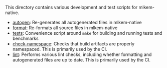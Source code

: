[//]: # (SPDX-License-Identifier: CC-BY-4.0)

This directory contains various development and test scripts for mlkem-native.

* [autogen](autogen): Re-generates all autogenerated files in mlkem-native
* [format](format): Re-formats all source files in mlkem-native
* [tests](tests): Convenience script around `make` for building and running tests and benchmarks
* [check-namespace](check-namespace): Checks that build artifacts are properly namespaced. This is primarily used by the CI.
* [lint](lint): Performs various lint checks, including whether formatting and autogenerated files are up to date. This
  is primarily used by the CI.
